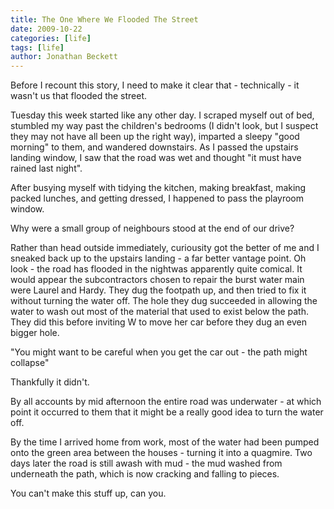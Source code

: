 ```yaml
---
title: The One Where We Flooded The Street
date: 2009-10-22
categories: [life]
tags: [life]
author: Jonathan Beckett
---
```


Before I recount this story, I need to make it clear that - technically - it wasn't us that flooded the street.

Tuesday this week started like any other day. I scraped myself out of bed, stumbled my way past the children's bedrooms (I didn't look, but I suspect they may not have all been up the right way), imparted a sleepy "good morning" to them, and wandered downstairs. As I passed the upstairs landing window, I saw that the road was wet and thought "it must have rained last night".

After busying myself with tidying the kitchen, making breakfast, making packed lunches, and getting dressed, I happened to pass the playroom window.

Why were a small group of neighbours stood at the end of our drive?

Rather than head outside immediately, curiousity got the better of me and I sneaked back up to the upstairs landing - a far better vantage point. Oh look - the road has flooded in the nightwas apparently quite comical. It would appear the subcontractors chosen to repair the burst water main were Laurel and Hardy. They dug the footpath up, and then tried to fix it without turning the water off. The hole they dug succeeded in allowing the water to wash out most of the material that used to exist below the path. They did this before inviting W to move her car before they dug an even bigger hole.

"You might want to be careful when you get the car out - the path might collapse"

Thankfully it didn't.

By all accounts by mid afternoon the entire road was underwater - at which point it occurred to them that it might be a really good idea to turn the water off.

By the time I arrived home from work, most of the water had been pumped onto the green area between the houses - turning it into a quagmire. Two days later the road is still awash with mud - the mud washed from underneath the path, which is now cracking and falling to pieces.

You can't make this stuff up, can you.